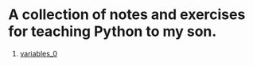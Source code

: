 # A collection of notes and exercises for teaching Python to my son.

1. [variables_0](/variables_0/variables_0_note.md)

